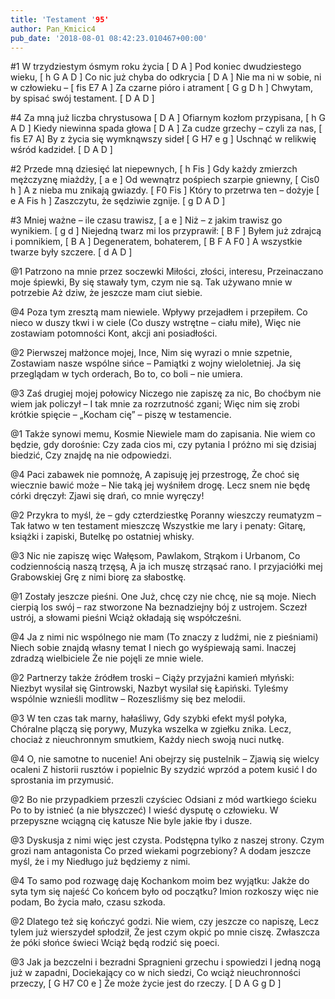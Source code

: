```yaml
---
title: 'Testament '95'
author: Pan_Kmicic4
pub_date: '2018-08-01 08:42:23.010467+00:00'
---
```


#1
W trzydziestym ósmym roku życia [ D A ]
Pod koniec dwudziestego wieku, [ h G A D ]
Co nic już chyba do odkrycia [ D A ]
Nie ma ni w sobie, ni w człowieku – [ fis E7 A ]
Za czarne pióro i atrament [ G g D h ]
Chwytam, by spisać swój testament. [ D A D ]

#4
Za mną już liczba chrystusowa [ D A ]
Ofiarnym kozłom przypisana, [ h G A D ]
Kiedy niewinna spada głowa [ D A ]
Za cudze grzechy – czyli za nas, [ fis E7 A]
By z życia się wymknąwszy sideł [ G H7 e g ]
Uschnąć w relikwię wśród kadzideł. [ D A D ]

#2
Przede mną dziesięć lat niepewnych, [ h Fis ]
Gdy każdy zmierzch mężczyznę miażdży, [ a e ]
Od wewnątrz pośpiech szarpie gniewny, [ Cis0 h ]
A z nieba mu znikają gwiazdy. [ F0 Fis ]
Który to przetrwa ten – dożyje [ e A Fis h ]
Zaszczytu, że sędziwie zgnije. [ g D A D ]

#3
Mniej ważne – ile czasu trawisz, [ a e ]
Niż – z jakim trawisz go wynikiem. [ g d ]
Niejedną twarz mi los przyprawił: [ B F ]
Byłem już zdrajcą i pomnikiem, [ B A ]
Degeneratem, bohaterem, [ B F A F0 ]
A wszystkie twarze były szczere. [ d A D ]

@1
Patrzono na mnie przez soczewki
Miłości, złości, interesu,
Przeinaczano moje śpiewki,
By się stawały tym, czym nie są.
Tak używano mnie w potrzebie
Aż dziw, że jeszcze mam ciut siebie.

@4
Poza tym zresztą mam niewiele.
Wpływy przejadłem i przepiłem.
Co nieco w duszy tkwi i w ciele
(Co duszy wstrętne – ciału miłe),
Więc nie zostawiam potomności
Kont, akcji ani posiadłości.

@2
Pierwszej małżonce mojej, Ince,
Nim się wyrazi o mnie szpetnie,
Zostawiam nasze wspólne sińce –
Pamiątki z wojny wieloletniej.
Ja się przeglądam w tych orderach,
Bo to, co boli – nie umiera.

@3
Zaś drugiej mojej połowicy
Niczego nie zapiszę za nic,
Bo choćbym nie wiem jak policzył –
I tak mnie za rozrzutność zgani;
Więc nim się zrobi krótkie spięcie –
„Kocham cię” – piszę w testamencie.

@1
Także synowi memu, Kosmie
Niewiele mam do zapisania.
Nie wiem co będzie, gdy dorośnie:
Czy zada cios mi, czy pytania
I próżno mi się dzisiaj biedzić,
Czy znajdę na nie odpowiedzi.

@4
Paci zabawek nie pomnożę,
A zapisuję jej przestrogę,
Że choć się wiecznie bawić może –
Nie taką jej wyśniłem drogę.
Lecz snem nie będę córki dręczył:
Zjawi się drań, co mnie wyręczy!

@2
Przykra to myśl, że – gdy czterdziestkę
Poranny wieszczy reumatyzm –
Tak łatwo w ten testament mieszczę
Wszystkie me lary i penaty:
Gitarę, książki i zapiski,
Butelkę po ostatniej whisky.

@3
Nic nie zapiszę więc Wałęsom,
Pawlakom, Strąkom i Urbanom,
Co codziennością naszą trzęsą,
A ja ich muszę strząsać rano.
I przyjaciółki mej Grabowskiej
Grę z nimi biorę za słabostkę.

@1
Zostały jeszcze pieśni. One
Już, chcę czy nie chcę, nie są moje.
Niech cierpią los swój – raz stworzone
Na beznadziejny bój z ustrojem.
Sczezł ustrój, a słowami pieśni
Wciąż okładają się współcześni.

@4
Ja z nimi nic wspólnego nie mam
(To znaczy z ludźmi, nie z pieśniami)
Niech sobie znajdą własny temat
I niech go wyśpiewają sami.
Inaczej zdradzą wielbiciele
Że nie pojęli ze mnie wiele.

@2
Partnerzy także źródłem troski –
Ciąży przyjaźni kamień młyński:
Niezbyt wysilał się Gintrowski,
Nazbyt wysilał się Łapiński.
Tyleśmy wspólnie wznieśli modlitw –
Rozeszliśmy się bez melodii.

@3
W ten czas tak marny, hałaśliwy,
Gdy szybki efekt myśl połyka,
Chóralne plączą się porywy,
Muzyka wszelka w zgiełku znika.
Lecz, chociaż z nieuchronnym smutkiem,
Każdy niech swoją nuci nutkę.

@4
O, nie samotne to nucenie!
Ani obejrzy się pustelnik –
Zjawią się wielcy ocaleni
Z historii rusztów i popielnic
By szydzić wprzód a potem kusić
I do sprostania im przymusić.

@2
Bo nie przypadkiem przeszli czyściec
Odsiani z mód wartkiego ścieku
Po to by istnieć (a nie błyszczeć)
I wieść dysputę o człowieku.
W przepyszne wciągną cię katusze
Nie byle jakie łby i dusze.

@3
Dyskusja z nimi więc jest czysta.
Podstępna tylko z naszej strony.
Czym grozi nam antagonista
Co przed wiekami pogrzebiony?
A dodam jeszcze myśl, że i my
Niedługo już będziemy z nimi.

@4
To samo pod rozwagę daję
Kochankom moim bez wyjątku:
Jakże do syta tym się najeść
Co końcem było od początku?
Imion rozkoszy więc nie podam,
Bo życia mało, czasu szkoda.

@2
Dlatego też się kończyć godzi.
Nie wiem, czy jeszcze co napiszę,
Lecz tylem już wierszydeł spłodził,
Że jest czym okpić po mnie ciszę.
Zwłaszcza że póki słońce świeci
Wciąż będą rodzić się poeci.

@3
Jak ja bezczelni i bezradni
Spragnieni grzechu i spowiedzi
I jedną nogą już w zapadni,
Dociekający co w nich siedzi,
Co wciąż nieuchronności przeczy, [ G H7 C0 e ]
Że może życie jest do rzeczy. [ D A G g D ]